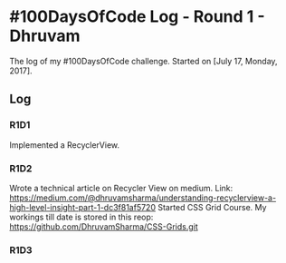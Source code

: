 # #100DaysOfCode Log - Round 1 - Dhruvam

The log of my #100DaysOfCode challenge. Started on [July 17, Monday, 2017].

## Log

### R1D1 
Implemented a RecyclerView.

### R1D2
Wrote a technical article on Recycler View on medium. Link: https://medium.com/@dhruvamsharma/understanding-recyclerview-a-high-level-insight-part-1-dc3f81af5720
Started CSS Grid Course. My workings till date is stored in this reop: https://github.com/DhruvamSharma/CSS-Grids.git 

### R1D3

